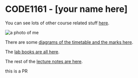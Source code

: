 # CODE1161 - [your name here]

You can see lots of other course related stuff [here](https://notionparallax.co.uk/CODE1161).

![a photo of me](mugshot.png)

There are some [diagrams of the timetable and the marks here](https://notionparallax.github.io/code1161base/admin/diagrams.html).

The [lab books are all here](https://medium.com/code17).

The rest of the [lecture notes are here](https://notionparallax.co.uk/CODE1161).

this is a PR
